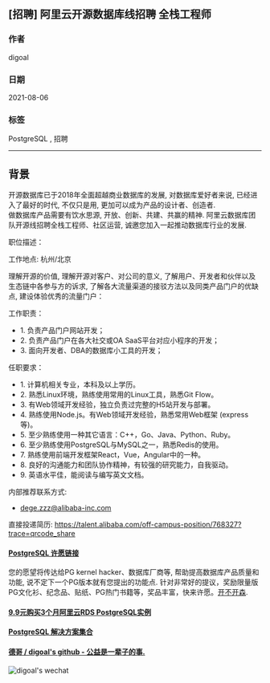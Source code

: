 ## [招聘] 阿里云开源数据库线招聘 全栈工程师  
  
### 作者  
digoal  
  
### 日期  
2021-08-06  
  
### 标签  
PostgreSQL , 招聘   
  
----  
  
## 背景  
开源数据库已于2018年全面超越商业数据库的发展, 对数据库爱好者来说, 已经进入了最好的时代, 不仅只是用, 更加可以成为产品的设计者、创造者.      
做数据库产品需要有饮水思源, 开放、创新、共建、共赢的精神. 阿里云数据库团队开源线招聘全栈工程师、社区运营, 诚邀您加入一起推动数据库行业的发展.    
  
职位描述：    
  
工作地点: 杭州/北京  
  
理解开源的价值, 理解开源对客户、对公司的意义, 了解用户、开发者和伙伴以及生态链中各参与方的诉求, 了解各大流量渠道的接驳方法以及同类产品门户的优缺点, 建设体验优秀的流量门户：   
  
工作职责：   
- 1\. 负责产品门户网站开发；  
- 2\. 负责产品门户在各大社交或OA SaaS平台对应小程序的开发；  
- 3\. 面向开发者、DBA的数据库小工具的开发；  
  
任职要求：  
- 1\. 计算机相关专业，本科及以上学历。  
- 2\. 熟悉Linux环境，熟练使用常用的Linux工具，熟悉Git Flow。  
- 3\. 有Web领域开发经验，独立负责过完整的H5站开发与部署。  
- 4\. 熟练使用Node.js。有Web领域开发经验，熟悉常⽤Web框架 (express等)。  
- 5\. 至少熟练使用⼀种其它语⾔：C++，Go、Java、Python、Ruby。  
- 6\. 至少熟练使用PostgreSQL与MySQL之一，熟悉Redis的使用。  
- 7\. 熟练使用前端开发框架React，Vue，Angular中的一种。  
- 8\. 良好的沟通能力和团队协作精神，有较强的研究能力，自我驱动。  
- 9\. 英语水平佳，能阅读与编写英文文档。  
  
内部推荐联系方式:  
- dege.zzz@alibaba-inc.com  
  
直接投递简历: https://talent.alibaba.com/off-campus-position/768327?trace=qrcode_share  
  
  
  
#### [PostgreSQL 许愿链接](https://github.com/digoal/blog/issues/76 "269ac3d1c492e938c0191101c7238216")
您的愿望将传达给PG kernel hacker、数据库厂商等, 帮助提高数据库产品质量和功能, 说不定下一个PG版本就有您提出的功能点. 针对非常好的提议，奖励限量版PG文化衫、纪念品、贴纸、PG热门书籍等，奖品丰富，快来许愿。[开不开森](https://github.com/digoal/blog/issues/76 "269ac3d1c492e938c0191101c7238216").  
  
  
#### [9.9元购买3个月阿里云RDS PostgreSQL实例](https://www.aliyun.com/database/postgresqlactivity "57258f76c37864c6e6d23383d05714ea")
  
  
#### [PostgreSQL 解决方案集合](https://yq.aliyun.com/topic/118 "40cff096e9ed7122c512b35d8561d9c8")
  
  
#### [德哥 / digoal's github - 公益是一辈子的事.](https://github.com/digoal/blog/blob/master/README.md "22709685feb7cab07d30f30387f0a9ae")
  
  
![digoal's wechat](../pic/digoal_weixin.jpg "f7ad92eeba24523fd47a6e1a0e691b59")
  
